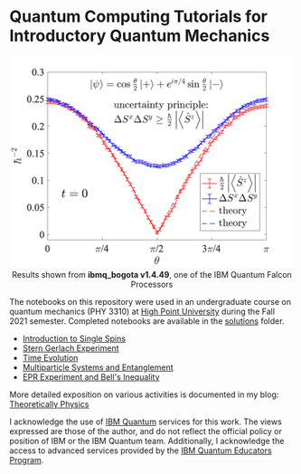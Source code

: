 # Quantum Computing Tutorials for Introductory Quantum Mechanics

<p align="center">
<img src="bogotaanim.gif" alt="uncertainty principle animation" width="500"/><br>
  Results shown from <b>ibmq_bogota v1.4.49</b>, one of the IBM Quantum Falcon Processors
</p>

The notebooks on this repository were used in an undergraduate course on quantum mechanics (PHY 3310) at [High Point University](https://www.highpoint.edu/physics/) during the Fall 2021 semester. Completed notebooks are available in the [solutions](tutorials/solutions) folder.


- [Introduction to Single Spins](tutorials/01_IntroSingleSpins/01_IntroSingleSpin.ipynb)
- [Stern Gerlach Experiment](tutorials/02_SternGerlachExperiment/02_SternGerlachExperiment.ipynb)
- [Time Evolution](tutorials/03_TimeEvolution/03_TimeEvolution.ipynb)
- [Multiparticle Systems and Entanglement](tutorials/04_Entanglement/04_Entanglement.ipynb)
- [EPR Experiment and Bell's Inequality](tutorials/05_BellsInequality/05_BellsInequality.ipynb)

More detailed exposition on various activities is documented in my blog: [Theoretically Physics](https://theoreticallyphysics.wordpress.com/)

I acknowledge the use of [IBM Quantum](https://www.ibm.com/quantum-computing/) services for this work. The views expressed are those of the author, and do not reflect the official policy or position of IBM or the IBM Quantum team. Additionally, I acknowledge the access to advanced services provided by the [IBM Quantum Educators Program](https://quantum-computing.ibm.com/programs/educators).

